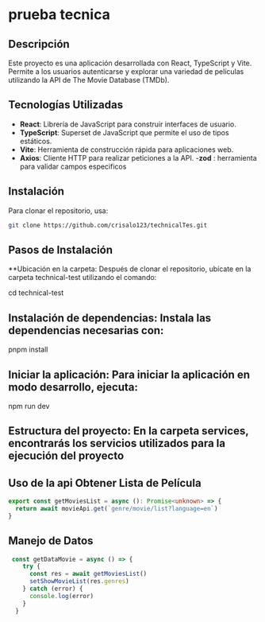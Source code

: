 # prueba tecnica

## Descripción

Este proyecto es una aplicación desarrollada con React, TypeScript y Vite. Permite a los usuarios autenticarse y explorar una variedad de películas utilizando la API de The Movie Database (TMDb).

## Tecnologías Utilizadas

- **React**: Librería de JavaScript para construir interfaces de usuario.
- **TypeScript**: Superset de JavaScript que permite el uso de tipos estáticos.
- **Vite**: Herramienta de construcción rápida para aplicaciones web.
- **Axios**: Cliente HTTP para realizar peticiones a la API. -**zod** : herramienta para validar campos especificos

## Instalación

Para clonar el repositorio, usa:

```bash
git clone https://github.com/crisalo123/technicalTes.git
```

## Pasos de Instalación

\*\*Ubicación en la carpeta: Después de clonar el repositorio, ubícate en la carpeta technical-test utilizando el comando:

cd technical-test

## Instalación de dependencias: Instala las dependencias necesarias con:

pnpm install

## Iniciar la aplicación: Para iniciar la aplicación en modo desarrollo, ejecuta:

npm run dev

## Estructura del proyecto: En la carpeta services, encontrarás los servicios utilizados para la ejecución del proyecto

## Uso de la api Obtener Lista de Película

```Typescript
export const getMoviesList = async (): Promise<unknown> => {
  return await movieApi.get(`genre/movie/list?language=en`)
}
```

## Manejo de Datos

```Typescript
 const getDataMovie = async () => {
    try {
      const res = await getMoviesList()
      setShowMovieList(res.genres)
    } catch (error) {
      console.log(error)
    }
  }
```

```Adicional a ello encontraran una lista donde esta el consumo de servicio por generos de pelicula, tambien podran realizar la paginacion y busqueda de la pelicula, adicional a ello podrarn ver el detalle de la pelicula seleccionada.

```
